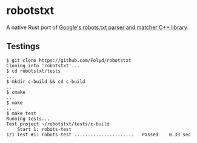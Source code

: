 # robotstxt

A native Rust port of [Google's robots.txt parser and matcher C++ library](https://github.com/google/robotstxt).

## Testings

```
$ git clone https://github.com/Folyd/robotstxt
Cloning into 'robotstxt'...
$ cd robotstxt/tests 
...
$ mkdir c-build && cd c-build
...
$ cmake
...
$ make
...
$ make test
Running tests...
Test project ~/robotstxt/tests/c-build
    Start 1: robots-test
1/1 Test #1: robots-test ......................   Passed    0.33 sec

```